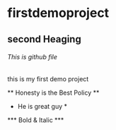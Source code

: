 # firstdemoproject
## second Heaging
######    This is github file
this is my first demo project

** Honesty is the Best Policy **

* He is great guy *

*** Bold & Italic ***


